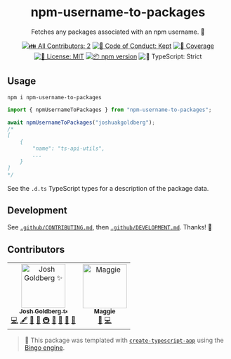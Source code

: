 <h1 align="center">npm-username-to-packages</h1>

<p align="center">
	Fetches any packages associated with an npm username.
	📨
</p>

<p align="center">
	<!-- prettier-ignore-start -->
	<!-- ALL-CONTRIBUTORS-BADGE:START - Do not remove or modify this section -->
	<a href="#contributors" target="_blank"><img alt="👪 All Contributors: 2" src="https://img.shields.io/badge/%F0%9F%91%AA_all_contributors-2-21bb42.svg" /></a>
<!-- ALL-CONTRIBUTORS-BADGE:END -->
	<!-- prettier-ignore-end -->
	<a href="https://github.com/JoshuaKGoldberg/npm-username-to-packages/blob/main/.github/CODE_OF_CONDUCT.md" target="_blank"><img alt="🤝 Code of Conduct: Kept" src="https://img.shields.io/badge/%F0%9F%A4%9D_code_of_conduct-kept-21bb42" /></a>
	<a href="https://codecov.io/gh/JoshuaKGoldberg/npm-username-to-packages" target="_blank"><img alt="🧪 Coverage" src="https://img.shields.io/codecov/c/github/JoshuaKGoldberg/npm-username-to-packages?label=%F0%9F%A7%AA%20coverage" /></a>
	<a href="https://github.com/JoshuaKGoldberg/npm-username-to-packages/blob/main/LICENSE.md" target="_blank"><img alt="📝 License: MIT" src="https://img.shields.io/badge/%F0%9F%93%9D_license-MIT-21bb42.svg" /></a>
	<a href="http://npmjs.com/package/npm-username-to-packages" target="_blank"><img alt="📦 npm version" src="https://img.shields.io/npm/v/npm-username-to-packages?color=21bb42&label=%F0%9F%93%A6%20npm" /></a>
	<img alt="💪 TypeScript: Strict" src="https://img.shields.io/badge/%F0%9F%92%AA_typescript-strict-21bb42.svg" />
</p>

## Usage

```shell
npm i npm-username-to-packages
```

```ts
import { npmUsernameToPackages } from "npm-username-to-packages";

await npmUsernameToPackages("joshuakgoldberg");
/*
[
	{
		"name": "ts-api-utils",
		...
	}
]
*/
```

See the `.d.ts` TypeScript types for a description of the package data.

## Development

See [`.github/CONTRIBUTING.md`](./.github/CONTRIBUTING.md), then [`.github/DEVELOPMENT.md`](./.github/DEVELOPMENT.md).
Thanks! 📨

## Contributors

<!-- spellchecker: disable -->
<!-- ALL-CONTRIBUTORS-LIST:START - Do not remove or modify this section -->
<!-- prettier-ignore-start -->
<!-- markdownlint-disable -->
<table>
  <tbody>
    <tr>
      <td align="center"><a href="http://www.joshuakgoldberg.com/"><img src="https://avatars.githubusercontent.com/u/3335181?v=4?s=100" width="100px;" alt="Josh Goldberg ✨"/><br /><sub><b>Josh Goldberg ✨</b></sub></a><br /><a href="https://github.com/JoshuaKGoldberg/npm-username-to-packages/commits?author=JoshuaKGoldberg" title="Code">💻</a> <a href="#content-JoshuaKGoldberg" title="Content">🖋</a> <a href="https://github.com/JoshuaKGoldberg/npm-username-to-packages/commits?author=JoshuaKGoldberg" title="Documentation">📖</a> <a href="#ideas-JoshuaKGoldberg" title="Ideas, Planning, & Feedback">🤔</a> <a href="#infra-JoshuaKGoldberg" title="Infrastructure (Hosting, Build-Tools, etc)">🚇</a> <a href="#maintenance-JoshuaKGoldberg" title="Maintenance">🚧</a> <a href="#projectManagement-JoshuaKGoldberg" title="Project Management">📆</a> <a href="#tool-JoshuaKGoldberg" title="Tools">🔧</a> <a href="https://github.com/JoshuaKGoldberg/npm-username-to-packages/issues?q=author%3AJoshuaKGoldberg" title="Bug reports">🐛</a></td>
      <td align="center"><a href="https://github.com/maggienegm"><img src="https://avatars.githubusercontent.com/u/8771586?v=4?s=100" width="100px;" alt="Maggie"/><br /><sub><b>Maggie</b></sub></a><br /><a href="https://github.com/JoshuaKGoldberg/npm-username-to-packages/issues?q=author%3Amaggienegm" title="Bug reports">🐛</a> <a href="https://github.com/JoshuaKGoldberg/npm-username-to-packages/commits?author=maggienegm" title="Code">💻</a></td>
    </tr>
  </tbody>
</table>

<!-- markdownlint-restore -->
<!-- prettier-ignore-end -->

<!-- ALL-CONTRIBUTORS-LIST:END -->
<!-- spellchecker: enable -->

> 💝 This package was templated with [`create-typescript-app`](https://github.com/JoshuaKGoldberg/create-typescript-app) using the [Bingo engine](https://create.bingo).
